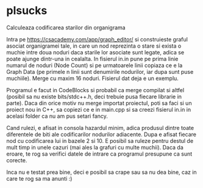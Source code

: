 # plsucks
Calculeaza codificarea starilor din organigrama

Intra pe https://csacademy.com/app/graph_editor/ si construieste graful asociat organigramei tale, in care un nod reprezinta o stare si exista o muchie intre doua noduri daca starile lor asociate sunt legate, adica se poate ajunge dintr-una in cealalta. In fisierul in.in pune pe prima linie numarul de noduri (Node Count) si pe urmatoarele linii copiaza ce e la Graph Data (pe primele n linii sunt denumirile nodurilor, iar dupa sunt puse muchiile). Merge cu maxim 16 noduri. Fisierul dat deja e un exemplu.

Programul e facut in CodeBlocks si probabil ca merge compilat si altfel (posibil sa nu existe bits/stdc++.h, deci trebuie pusa fiecare librarie in parte). Daca din orice motiv nu merge importat proiectul, poti sa faci si un proiect nou in C++, sa copiezi ce e in main.cpp si sa creezi fisierul in.in in acelasi folder ca nu am pus setari fancy.

Cand rulezi, e afisat in consola hazardul minim, adica produsul dintre toate diferentele de biti ale codificarilor nodurilor adiacente. Dupa e afisat fiecare nod cu codificarea lui in bazele 2 si 10. E posibil sa ruleze pentru destul de mult timp in unele cazuri (mai ales la grafuri cu multe muchii). Daca da eroare, te rog sa verifici datele de intrare ca programul presupune ca sunt corecte.

Inca nu e testat prea bine, deci e posibil sa crape sau sa nu dea bine, caz in care te rog sa ma anunti :)
